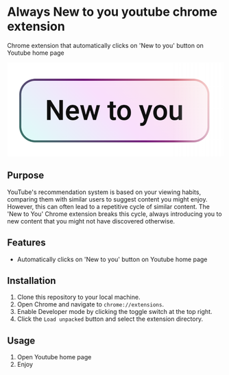 # Always New to you youtube chrome extension

Chrome extension that automatically clicks on 'New to you' button on Youtube home page

![Screenshot of New to you button](screenshots/screenshot-1.png)

## Purpose

YouTube's recommendation system is based on your viewing habits, comparing them with similar users to suggest content you might enjoy. However, this can often lead to a repetitive cycle of similar content. The 'New to You' Chrome extension breaks this cycle, always introducing you to new content that you might not have discovered otherwise.

## Features

- Automatically clicks on 'New to you' button on Youtube home page

## Installation

1. Clone this repository to your local machine.
2. Open Chrome and navigate to `chrome://extensions`.
3. Enable Developer mode by clicking the toggle switch at the top right.
4. Click the `Load unpacked` button and select the extension directory.

## Usage

1. Open Youtube home page
2. Enjoy
